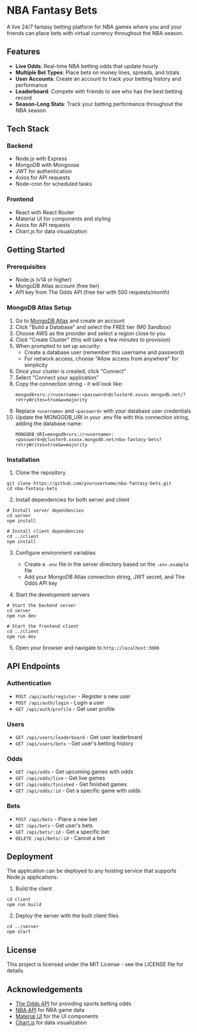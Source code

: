 # NBA Fantasy Bets

A live 24/7 fantasy betting platform for NBA games where you and your friends can place bets with virtual currency throughout the NBA season.

## Features

- **Live Odds**: Real-time NBA betting odds that update hourly
- **Multiple Bet Types**: Place bets on money lines, spreads, and totals
- **User Accounts**: Create an account to track your betting history and performance
- **Leaderboard**: Compete with friends to see who has the best betting record
- **Season-Long Stats**: Track your betting performance throughout the NBA season

## Tech Stack

### Backend
- Node.js with Express
- MongoDB with Mongoose
- JWT for authentication
- Axios for API requests
- Node-cron for scheduled tasks

### Frontend
- React with React Router
- Material UI for components and styling
- Axios for API requests
- Chart.js for data visualization

## Getting Started

### Prerequisites
- Node.js (v14 or higher)
- MongoDB Atlas account (free tier)
- API key from The Odds API (free tier with 500 requests/month)

### MongoDB Atlas Setup

1. Go to [MongoDB Atlas](https://www.mongodb.com/cloud/atlas/register) and create an account
2. Click "Build a Database" and select the FREE tier (M0 Sandbox)
3. Choose AWS as the provider and select a region close to you
4. Click "Create Cluster" (this will take a few minutes to provision)
5. When prompted to set up security:
   - Create a database user (remember this username and password)
   - For network access, choose "Allow access from anywhere" for simplicity
6. Once your cluster is created, click "Connect"
7. Select "Connect your application"
8. Copy the connection string - it will look like:
   ```
   mongodb+srv://<username>:<password>@cluster0.xxxxx.mongodb.net/?retryWrites=true&w=majority
   ```
9. Replace `<username>` and `<password>` with your database user credentials
10. Update the MONGODB_URI in your .env file with this connection string, adding the database name:
    ```
    MONGODB_URI=mongodb+srv://<username>:<password>@cluster0.xxxxx.mongodb.net/nba-fantasy-bets?retryWrites=true&w=majority
    ```

### Installation

1. Clone the repository
```
git clone https://github.com/yourusername/nba-fantasy-bets.git
cd nba-fantasy-bets
```

2. Install dependencies for both server and client
```
# Install server dependencies
cd server
npm install

# Install client dependencies
cd ../client
npm install
```

3. Configure environment variables
   - Create a `.env` file in the server directory based on the `.env.example` file
   - Add your MongoDB Atlas connection string, JWT secret, and The Odds API key

4. Start the development servers
```
# Start the backend server
cd server
npm run dev

# Start the frontend client
cd ../client
npm run dev
```

5. Open your browser and navigate to `http://localhost:3000`

## API Endpoints

### Authentication
- `POST /api/auth/register` - Register a new user
- `POST /api/auth/login` - Login a user
- `GET /api/auth/profile` - Get user profile

### Users
- `GET /api/users/leaderboard` - Get user leaderboard
- `GET /api/users/bets` - Get user's betting history

### Odds
- `GET /api/odds` - Get upcoming games with odds
- `GET /api/odds/live` - Get live games
- `GET /api/odds/finished` - Get finished games
- `GET /api/odds/:id` - Get a specific game with odds

### Bets
- `POST /api/bets` - Place a new bet
- `GET /api/bets` - Get user's bets
- `GET /api/bets/:id` - Get a specific bet
- `DELETE /api/bets/:id` - Cancel a bet

## Deployment

The application can be deployed to any hosting service that supports Node.js applications:

1. Build the client
```
cd client
npm run build
```

2. Deploy the server with the built client files
```
cd ../server
npm start
```

## License

This project is licensed under the MIT License - see the LICENSE file for details.

## Acknowledgements

- [The Odds API](https://the-odds-api.com/) for providing sports betting odds
- [NBA API](https://www.nba.com/stats/) for NBA game data
- [Material UI](https://mui.com/) for the UI components
- [Chart.js](https://www.chartjs.org/) for data visualization 